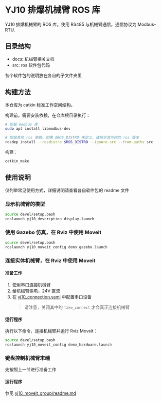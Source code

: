# YJ10 排爆机械臂 ROS 库

YJ10 排爆机械臂的 ROS 库。使用 RS485 与机械臂通信，通信协议为 Modbus-RTU.

## 目录结构

- docs: 机械臂相关文档
- src: ros 软件包代码

各个软件包的说明放在各自的子文件夹里

## 构建方法

本仓库为 catkin 标准工作空间结构。

构建前，需要安装依赖，在仓库根目录执行：

```bash
# 安装 modbus 库
sudo apt install libmodbus-dev

# 安装其他 ros 依赖。如果 $ROS_DISTRO 未定义，请将它改为你的 ros 版本
rosdep install --rosdistro $ROS_DISTRO --ignore-src --from-paths src
```

构建：

```bash
catkin_make
```

## 使用说明

仅列举常见使用方式，详细说明请查看各自软件包的 readme 文件

### 显示机械臂的模型

```bash
source devel/setup.bash
roslaunch yj10_description display.launch
```

### 使用 Gazebo 仿真，在 Rviz 中使用 Moveit

```bash
source devel/setup.bash
roslaunch yj10_moveit_config demo_gazebo.launch
```

### 连接实体机械臂，在 Rviz 中使用 Moveit

#### 准备工作

1. 使用串口连接机械臂
2. 给机械臂供电，24V 直流
3. 在 [yj10_connection.yaml](src/yj10_driver/config/yj10_connection.yaml) 中配置串口设备
    > 请注意，关闭其中的 `fake_connect` 才会真正连接机械臂

#### 运行程序

执行以下命令，连接机械臂并运行 Rviz Moveit：

```bash
source devel/setup.bash
roslaunch yj10_moveit_config demo_hardware.launch
```

### 键盘控制机械臂末端

先按照上一节进行准备工作

#### 运行程序

参见 [yj10_moveit_group/readme.md](src/yj10_moveit_group/readme.md)
